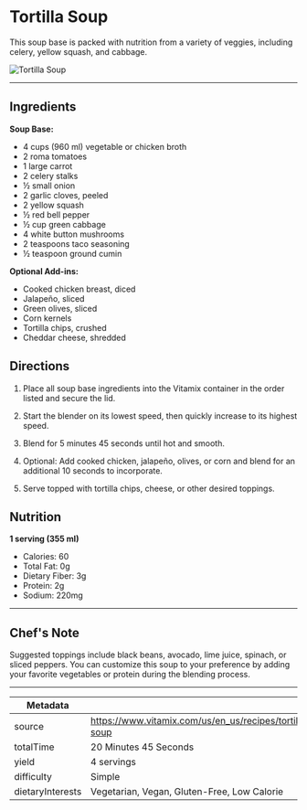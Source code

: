 # Tortilla Soup

This soup base is packed with nutrition from a variety of veggies, including celery, yellow squash, and cabbage.

![Tortilla Soup](https://www.vitamix.com/content/dam/vitamix/migration/media/recipe/rcptortillasoup/images/tortillasoup%20mainjpg.jpg)

---

## Ingredients

**Soup Base:**

- 4 cups (960 ml) vegetable or chicken broth
- 2 roma tomatoes
- 1 large carrot
- 2 celery stalks
- ½ small onion
- 2 garlic cloves, peeled
- 2 yellow squash
- ½ red bell pepper
- ½ cup green cabbage
- 4 white button mushrooms
- 2 teaspoons taco seasoning
- ½ teaspoon ground cumin

**Optional Add-ins:**

- Cooked chicken breast, diced
- Jalapeño, sliced
- Green olives, sliced
- Corn kernels
- Tortilla chips, crushed
- Cheddar cheese, shredded

## Directions

1. Place all soup base ingredients into the Vitamix container in the order listed and secure the lid.

2. Start the blender on its lowest speed, then quickly increase to its highest speed.

3. Blend for 5 minutes 45 seconds until hot and smooth.

4. Optional: Add cooked chicken, jalapeño, olives, or corn and blend for an additional 10 seconds to incorporate.

5. Serve topped with tortilla chips, cheese, or other desired toppings.

## Nutrition

**1 serving (355 ml)**

- Calories: 60
- Total Fat: 0g
- Dietary Fiber: 3g
- Protein: 2g
- Sodium: 220mg

---

## Chef's Note

Suggested toppings include black beans, avocado, lime juice, spinach, or sliced peppers. You can customize this soup to your preference by adding your favorite vegetables or protein during the blending process.

---

| Metadata |  |
| --- | --- |
| source | https://www.vitamix.com/us/en_us/recipes/tortilla-soup |
| totalTime | 20 Minutes 45 Seconds |
| yield | 4 servings |
| difficulty | Simple |
| dietaryInterests | Vegetarian, Vegan, Gluten-Free, Low Calorie |
